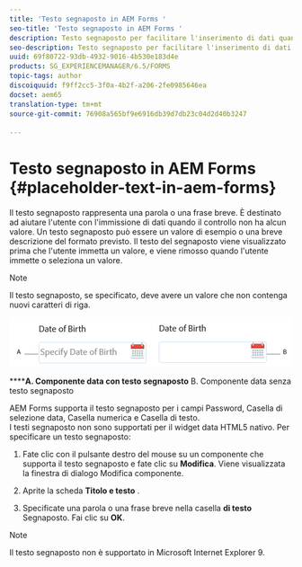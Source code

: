 ```yaml
---
title: 'Testo segnaposto in AEM Forms '
seo-title: 'Testo segnaposto in AEM Forms '
description: Testo segnaposto per facilitare l'inserimento di dati quando il controllo non ha alcun valore. Può trattarsi di un valore di esempio o di una breve descrizione del formato previsto.
seo-description: Testo segnaposto per facilitare l'inserimento di dati quando il controllo non ha alcun valore. Può trattarsi di un valore di esempio o di una breve descrizione del formato previsto.
uuid: 69f80722-93db-4932-9016-4b530e183d4e
products: SG_EXPERIENCEMANAGER/6.5/FORMS
topic-tags: author
discoiquuid: f9ff2cc5-3f0a-4b2f-a206-2fe0985646ea
docset: aem65
translation-type: tm+mt
source-git-commit: 76908a565bf9e6916db39d7db23c04d2d40b3247

---
```



# Testo segnaposto in AEM Forms {#placeholder-text-in-aem-forms}

Il testo segnaposto rappresenta una parola o una frase breve. È destinato ad aiutare l&#39;utente con l&#39;immissione di dati quando il controllo non ha alcun valore. Un testo segnaposto può essere un valore di esempio o una breve descrizione del formato previsto. Il testo del segnaposto viene visualizzato prima che l&#39;utente immetta un valore, e viene rimosso quando l&#39;utente immette o seleziona un valore.

>[!NOTE]
>
>Il testo segnaposto, se specificato, deve avere un valore che non contenga nuovi caratteri di riga.

![Componente data con e senza testo segnaposto](assets/dat-picker-place-holder-text.png)

******A. Componente data con testo segnaposto** B. Componente data senza testo segnaposto

AEM Forms supporta il testo segnaposto per i campi Password, Casella di selezione data, Casella numerica e Casella di testo.\
I testi segnaposto non sono supportati per il widget data HTML5 nativo. Per specificare un testo segnaposto:

1. Fate clic con il pulsante destro del mouse su un componente che supporta il testo segnaposto e fate clic su **Modifica**. Viene visualizzata la finestra di dialogo Modifica componente.

1. Aprite la scheda **Titolo e testo** .
1. Specificate una parola o una frase breve nella casella **di testo** Segnaposto. Fai clic su **OK**. 

>[!NOTE]
>
>Il testo segnaposto non è supportato in Microsoft Internet Explorer 9.

